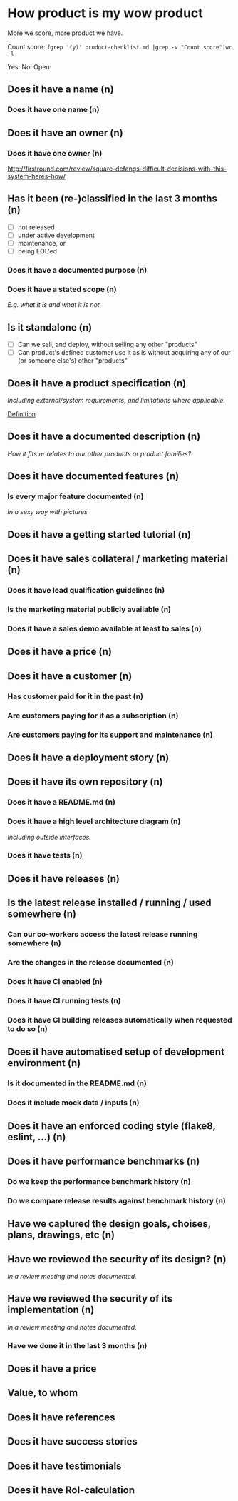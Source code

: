 # How product is my wow product

More we score, more product we have.

Count score: ```fgrep '(y)' product-checklist.md |grep -v "Count score"|wc -l```

Yes:
No:
Open:

## Does it have a name (n)

### Does it have one name (n)

## Does it have an owner (n)

### Does it have one owner (n)

<http://firstround.com/review/square-defangs-difficult-decisions-with-this-system-heres-how/>

## Has it been (re-)classified in the last 3 months (n)

* [ ] not released
* [ ] under active development
* [ ] maintenance, or
* [ ] being EOL'ed

### Does it have a documented purpose (n)

### Does it have a stated scope (n)

*E.g. what it is and what it is not.*

## Is it standalone (n)

* [ ] Can we sell, and deploy, without selling any other "products"
* [ ] Can product's defined customer use it as is without acquiring any of
      our (or someone else's) other "products"
      
## Does it have a product specification (n)

*Including external/system requirements, and limitations where applicable.*

[Definition](http://www.businessdictionary.com/definition/product-specification.html)

## Does it have a documented description (n)

*How it fits or relates to our other products or product families?*

## Does it have documented features (n)

### Is every major feature documented (n)

*In a sexy way with pictures*

## Does it have a getting started tutorial (n)

## Does it have sales collateral / marketing material (n)

### Does it have lead qualification guidelines (n)

### Is the marketing material publicly available (n)

### Does it have a sales demo available at least to sales (n)

## Does it have a price (n)

## Does it have a customer (n)

### Has customer paid for it in the past (n)

### Are customers paying for it as a subscription (n)

### Are customers paying for its support and maintenance (n)

## Does it have a deployment story (n)

## Does it have its own repository (n)

### Does it have a README.md (n)

### Does it have a high level architecture diagram (n)

*Including outside interfaces.*

### Does it have tests (n)

## Does it have releases (n)

## Is the latest release installed / running / used somewhere (n)

### Can our co-workers access the latest release running somewhere (n)

### Are the changes in the release documented (n)

### Does it have CI enabled (n)

### Does it have CI running tests (n)

### Does it have CI building releases automatically when requested to do so (n)

## Does it have automatised setup of development environment (n)

### Is it documented in the README.md (n)

### Does it include mock data / inputs (n)

## Does it have an enforced coding style (flake8, eslint, ...) (n)

## Does it have performance benchmarks (n)

### Do we keep the performance benchmark history (n)

### Do we compare release results against benchmark history  (n)

## Have we captured the design goals, choises, plans, drawings, etc (n)

## Have we reviewed the security of its design? (n)

*In a review meeting and notes documented.*

## Have we reviewed the security of its implementation (n)

*In a review meeting and notes documented.*

### Have we done it in the last 3 months (n)

## Does it have a price

## Value, to whom

## Does it have references

## Does it have success stories

## Does it have testimonials

## Does it have RoI-calculation
